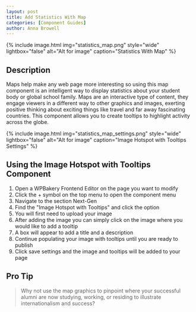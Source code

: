 ```yaml
---
layout: post
title: Add Statistics With Map
categories: [Component Guides]
author: Anna Browell
---
```

{% include image.html img="statistics_map.png" style="wide" lightbox="false" alt="Alt for image" caption="Statistics With Map" %}


## Description

Maps help make any web page more interesting so using this map component is an intelligent way to display statistics about your student body or global school family. Maps are an interactive type of content, they engage viewers in a different way to other graphics and images, exerting positive thinking about exciting things like travel and far away fascinating countries. This component allows you to create tooltips to highlight activity across the globe.


{% include image.html img="statistics_map_settings.png" style="wide" lightbox="false" alt="Alt for image" caption="Image Hotspot with Tooltips Settings" %}


## Using the Image Hotspot with Tooltips Component


1. Open a WPBakery Frontend Editor on the page you want to modify
2. Click the + symbol on the top menu to open the component menu
3. Navigate to the section Next-Gen
4. Find the "Image Hotspot with Tooltips" and click the option
5. You will first need to upload your image
6. After adding the image you can simply click on the image where you would like to add a tooltip
7. A box will appear to add a title and a description
8. Continue populating your image with tooltips until you are ready to publish
9. Click save settings and the image and tooltips will be added to your page


## Pro Tip
> Why not use the map graphics to pinpoint where your successful alumni are now studying, working, or residing to illustrate internationalism and success?
